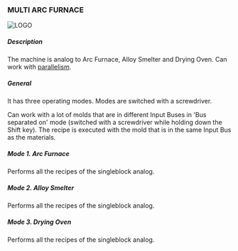 ### MULTI ARC FURNACE

![LOGO](https://gtimpact.space/media/gregtech/ParArc.png)

##### Description

The machine is analog to Arc Furnace, Alloy Smelter and Drying Oven. Can work with [parallelism](/wiki/mechanics#parallelism).

##### General

It has three operating modes. Modes are switched with a screwdriver.

Can work with a lot of molds that are in different Input Buses in 'Bus separated on' mode (switched with a screwdriver while holding down the Shift key). The recipe is executed with the mold that is in the same Input Bus as the materials.

##### Mode 1. Arc Furnace

Performs all the recipes of the singleblock analog.

##### Mode 2. Alloy Smelter

Performs all the recipes of the singleblock analog.

##### Mode 3. Drying Oven

Performs all the recipes of the singleblock analog.
